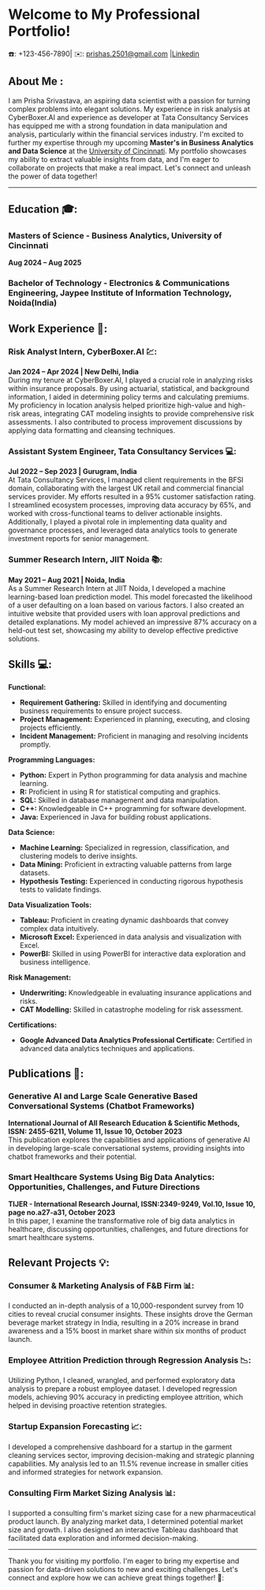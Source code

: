 # Welcome to My Professional Portfolio!


☎️: +123-456-7890| ✉️: [prishas.2501@gmail.com](mailto:prishas.2501@gmail.com) |[Linkedin](https://www.linkedin.com/in/prisha-srivastava)

## About Me :
I am Prisha Srivastava, an aspiring data scientist with a passion for turning complex problems into elegant solutions. My experience in risk analysis at CyberBoxer.AI and experience as developer at Tata Consultancy Services has equipped me with a strong foundation in data manipulation and analysis, particularly within the financial services industry. I'm excited to further my expertise through my upcoming **Master's in Business Analytics and Data Science** at the [University of Cincinnati](https://www.uc.edu/).
My portfolio showcases my ability to extract valuable insights from data, and I'm eager to collaborate on projects that make a real impact. Let's connect and unleash the power of data together!

-------------------------------------------------------------------------------------------------------------------------------------------------------------
## Education 🎓:

### Masters of Science - Business Analytics, University of Cincinnati
**Aug 2024 – Aug 2025**

### Bachelor of Technology - Electronics & Communications Engineering, Jaypee Institute of Information Technology, Noida(India)

## Work Experience 💼:

### Risk Analyst Intern, CyberBoxer.AI 💹:
**Jan 2024 – Apr 2024 | New Delhi, India**  
During my tenure at CyberBoxer.AI, I played a crucial role in analyzing risks within insurance proposals. By using actuarial, statistical, and background information, I aided in determining policy terms and calculating premiums. My proficiency in location analysis helped prioritize high-value and high-risk areas, integrating CAT modeling insights to provide comprehensive risk assessments. I also contributed to process improvement discussions by applying data formatting and cleansing techniques.

### Assistant System Engineer, Tata Consultancy Services 💻:
**Jul 2022 – Sep 2023 | Gurugram, India**  
At Tata Consultancy Services, I managed client requirements in the BFSI domain, collaborating with the largest UK retail and commercial financial services provider. My efforts resulted in a 95% customer satisfaction rating. I streamlined ecosystem processes, improving data accuracy by 65%, and worked with cross-functional teams to deliver actionable insights. Additionally, I played a pivotal role in implementing data quality and governance processes, and leveraged data analytics tools to generate investment reports for senior management.

### Summer Research Intern, JIIT Noida 📚:
**May 2021 – Aug 2021 | Noida, India**  
As a Summer Research Intern at JIIT Noida, I developed a machine learning-based loan prediction model. This model forecasted the likelihood of a user defaulting on a loan based on various factors. I also created an intuitive website that provided users with loan approval predictions and detailed explanations. My model achieved an impressive 87% accuracy on a held-out test set, showcasing my ability to develop effective predictive solutions.

## Skills 💻:

**Functional:**  
- **Requirement Gathering:** Skilled in identifying and documenting business requirements to ensure project success.
- **Project Management:** Experienced in planning, executing, and closing projects efficiently.
- **Incident Management:** Proficient in managing and resolving incidents promptly.

**Programming Languages:**  
- **Python:** Expert in Python programming for data analysis and machine learning.
- **R:** Proficient in using R for statistical computing and graphics.
- **SQL:** Skilled in database management and data manipulation.
- **C++:** Knowledgeable in C++ programming for software development.
- **Java:** Experienced in Java for building robust applications.

**Data Science:**  
- **Machine Learning:** Specialized in regression, classification, and clustering models to derive insights.
- **Data Mining:** Proficient in extracting valuable patterns from large datasets.
- **Hypothesis Testing:** Experienced in conducting rigorous hypothesis tests to validate findings.

**Data Visualization Tools:**  
- **Tableau:** Proficient in creating dynamic dashboards that convey complex data intuitively.
- **Microsoft Excel:** Experienced in data analysis and visualization with Excel.
- **PowerBI:** Skilled in using PowerBI for interactive data exploration and business intelligence.

**Risk Management:**  
- **Underwriting:** Knowledgeable in evaluating insurance applications and risks.
- **CAT Modelling:** Skilled in catastrophe modeling for risk assessment.

**Certifications:**  
- **Google Advanced Data Analytics Professional Certificate:** Certified in advanced data analytics techniques and applications.

## Publications 📑:

### Generative AI and Large Scale Generative Based Conversational Systems (Chatbot Frameworks)
**International Journal of All Research Education & Scientific Methods, ISSN: 2455-6211, Volume 11, Issue 10, October 2023**  
This publication explores the capabilities and applications of generative AI in developing large-scale conversational systems, providing insights into chatbot frameworks and their potential.

### Smart Healthcare Systems Using Big Data Analytics: Opportunities, Challenges, and Future Directions
**TIJER - International Research Journal, ISSN:2349-9249, Vol.10, Issue 10, page no.a27-a31, October 2023**  
In this paper, I examine the transformative role of big data analytics in healthcare, discussing opportunities, challenges, and future directions for smart healthcare systems.

## Relevant Projects 💡:

### Consumer & Marketing Analysis of F&B Firm 📊:
I conducted an in-depth analysis of a 10,000-respondent survey from 10 cities to reveal crucial consumer insights. These insights drove the German beverage market strategy in India, resulting in a 20% increase in brand awareness and a 15% boost in market share within six months of product launch.

### Employee Attrition Prediction through Regression Analysis 📉:
Utilizing Python, I cleaned, wrangled, and performed exploratory data analysis to prepare a robust employee dataset. I developed regression models, achieving 90% accuracy in predicting employee attrition, which helped in devising proactive retention strategies.

### Startup Expansion Forecasting 📈:
I developed a comprehensive dashboard for a startup in the garment cleaning services sector, improving decision-making and strategic planning capabilities. My analysis led to an 11.5% revenue increase in smaller cities and informed strategies for network expansion.

### Consulting Firm Market Sizing Analysis 📊:
I supported a consulting firm's market sizing case for a new pharmaceutical product launch. By analyzing market data, I determined potential market size and growth. I also designed an interactive Tableau dashboard that facilitated data exploration and informed decision-making.

---

Thank you for visiting my portfolio. I'm eager to bring my expertise and passion for data-driven solutions to new and exciting challenges. Let's connect and explore how we can achieve great things together! 🤝:
